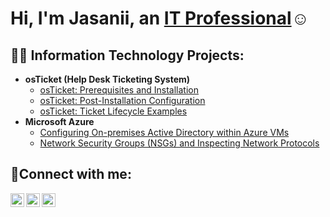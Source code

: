 <h1>Hi, I'm Jasanii, an <a href="https://linkedin.com/in/Josh">IT Professional</a>☺</h1>

<h2>👨‍💻 Information Technology Projects:</h2>

- <b>osTicket (Help Desk Ticketing System)</b>
  - [osTicket: Prerequisites and Installation](https://github.com/JasaniiFreemanIT/osticket-prereqs)
  - [osTicket: Post-Installation Configuration](https://github.com/JasaniiFreemanIT/post-install-config)
  - [osTicket: Ticket Lifecycle Examples](https://github.com/JasaniiFreemanIT/ticket-lifecycle)
- <b>Microsoft Azure</b>
  - [Configuring On-premises Active Directory within Azure VMs](https://github.com/JasaniiFreemanIT/configure-ad)
  - [Network Security Groups (NSGs) and Inspecting Network Protocols](https://github.com/JasaniiFreemanIT/azure-network-protocols)

<h2>🤳Connect with me:</h2>

[<img align="left" alt="Josh | Twitter" width="22px" src="https://cdn.jsdelivr.net/npm/simple-icons@v3/icons/twitter.svg" />][twitter]
[<img align="left" alt="Josh | LinkedIn" width="22px" src="https://cdn.jsdelivr.net/npm/simple-icons@v3/icons/linkedin.svg" />][linkedin]
[<img align="left" alt="Josh | Instagram" width="22px" src="https://cdn.jsdelivr.net/npm/simple-icons@v3/icons/instagram.svg" />][instagram]

[twitter]: https://twitter.com/Josh
[instagram]: https://www.instagram.com/Josh
[linkedin]: https://linkedin.com/in/Josh
